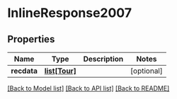 # InlineResponse2007

## Properties
Name | Type | Description | Notes
------------ | ------------- | ------------- | -------------
**recdata** | [**list[Tour]**](Tour.md) |  | [optional] 

[[Back to Model list]](../README.md#documentation-for-models) [[Back to API list]](../README.md#documentation-for-api-endpoints) [[Back to README]](../README.md)

